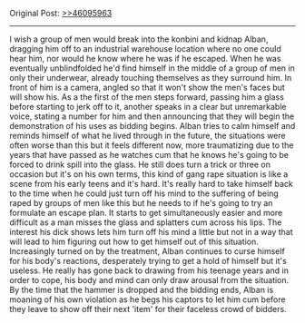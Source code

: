 Original Post: [>>46095963](https://warosu.org/vt/thread/46085605#p46095963)
***
I wish a group of men would break into the konbini and kidnap Alban, dragging him off to an industrial warehouse location where no one could hear him, nor would he know where he was if he escaped. When he was eventually unblindfolded he'd find himself in the middle of a group of men in only their underwear, already touching themselves as they surround him. In front of him is a camera, angled so that it won't show the men's faces but will show his. As a the first of the men steps forward, passing him a glass before starting to jerk off to it, another speaks in a clear but unremarkable voice, stating a number for him and then announcing that they will begin the demonstration of his uses as bidding begins.
Alban tries to calm himself and reminds himself of what he lived through in the future, the situations were often worse than this but it feels different now, more traumatizing due to the years that have passed as he watches cum that he knows he's going to be forced to drink spill into the glass. He still does turn a trick or three on occasion but it's on his own terms, this kind of gang rape situation is like a scene from his early teens and it's hard. It's really hard to take himself back to the time when he could just turn off his mind to the suffering of being raped by groups of men like this but he needs to if he's going to try an formulate an escape plan. It starts to get simultaneously easier and more difficult as a man misses the glass and splatters cum across his lips. The interest his dick shows lets him turn off his mind a little but not in a way that will lead to him figuring out how to get himself out of this situation.
Increasingly turned on by the treatment, Alban continues to curse himself for his body's reactions, desperately trying to get a hold of himself but it's useless. He really has gone back to drawing from his teenage years and in order to cope, his body and mind can only draw arousal from the situation. By the time that the hammer is dropped and the bidding ends, Alban is moaning of his own violation as he begs his captors to let him cum before they leave to show off their next 'item' for their faceless crowd of bidders.

